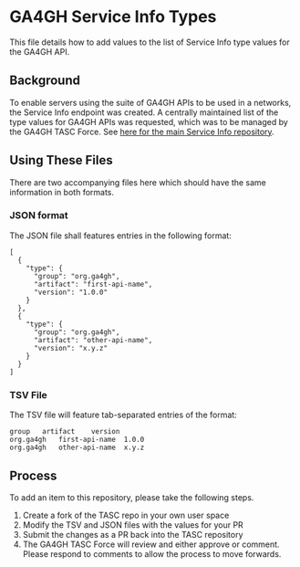 # GA4GH Service Info Types

This file details how to add values to the list of Service Info type values for the GA4GH API.

## Background

To enable servers using the suite of GA4GH APIs to be used in a networks, the Service Info endpoint was created. A centrally maintained list of the type values for GA4GH APIs was requested, which was to be managed by the GA4GH TASC Force. See [here for the main Service Info repository](https://github.com/ga4gh-discovery/ga4gh-service-info).

## Using These Files

There are two accompanying files here which should have the same information in both formats.

### JSON format

The JSON file shall features entries in the following format:
```
[
  {
    "type": {
      "group": "org.ga4gh",
      "artifact": "first-api-name",
      "version": "1.0.0"
    }
  },
  {
    "type": {
      "group": "org.ga4gh",
      "artifact": "other-api-name",
      "version": "x.y.z"
    }
  }
]
```

### TSV File

The TSV file will feature tab-separated entries of the format:
```
group   artifact    version
org.ga4gh   first-api-name  1.0.0
org.ga4gh   other-api-name  x.y.z
```


## Process

To add an item to this repository, please take the following steps.
<ol>
<li>Create a fork of the TASC repo in your own user space</li>
<li>Modify the TSV and JSON files with the values for your PR</li>
<li>Submit the changes as a PR back into the TASC repository</li>
<li>The GA4GH TASC Force will review and either approve or comment. Please respond to comments to allow the process to move forwards.</li>
</ol>



